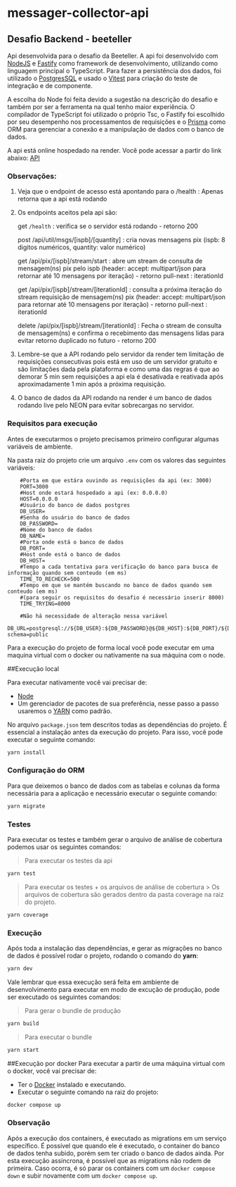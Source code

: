 # messager-collector-api
## Desafio Backend - beeteller

Api desenvolvida para o desafio da Beeteller. A api foi desenvolvido com [NodeJS](https://nodejs.org/en) e [Fastify](https://fastify.dev/) como framework de desenvolvimento, utilizando como linguagem principal o TypeScript. Para fazer a persistência dos dados, foi utilizado o [PostgresSQL](https://www.postgresql.org/) e usado o [Vitest](https://vitest.dev/) para criação do teste de integração e de componente.

A escolha do Node foi feita devido a sugestão na descrição do desafio e também por ser a ferramenta na qual tenho maior experiência. O compilador de TypeScript foi utilizado o próprio Tsc, o Fastify foi escolhido por seu desempenho nos processamentos de requisições e o [Prisma](https://www.prisma.io/) como ORM para gerenciar a conexão e a manipulação de dados com o banco de dados.

A api está online hospedado na render. Você pode acessar a partir do link abaixo:
[API](https://messager-collector.onrender.com/health)

### Observações:

1. Veja que o endpoint de acesso está apontando para o /health : Apenas retorna que a api está rodando
    
2. Os endpoints aceitos pela api são:
    
   get `/health` : verifica se o servidor está rodando - retorno 200
        
   post /api/util/msgs/[ispb]/[quantity] : cria novas mensagens pix (ispb: 8 digitos numéricos, quantity: valor numérico)
        
   get /api/pix/[ispb]/stream/start : abre um stream de consulta de mensagem(ns) pix pelo ispb 
   (header: accept: multipart/json para retornar até 10 mensagens por iteração) - retorno pull-next : iterationId
        
   get /api/pix/[ispb]/stream/[iterationId] : consulta a próxima iteração do stream requisição de mensagem(ns) pix 
   (header: accept: multipart/json para retornar até 10 mensagens por iteração) - retorno pull-next : iterationId
        
   delete /api/pix/[ispb]/stream/[iterationId] : Fecha o stream de consulta de mensagem(ns) e confirma o recebimento das mensagens lidas para evitar retorno duplicado no futuro - retorno 200
        
3. Lembre-se que a API rodando pelo servidor da render tem limitação de requisições consecutivas pois está em uso de um servidor gratuito
e são limitações dada pela plataforma e como uma das regras é que ao demorar 5 min sem requisições a api ela é desativada e reativada após
aproximadamente 1 min após a próxima requisição.
    
4. O banco de dados da API rodando na render é um banco de dados rodando live pelo NEON para evitar sobrecargas no servidor.


### Requisitos para execução

Antes de executarmos o projeto precisamos primeiro configurar algumas variáveis de ambiente.

Na pasta raiz do projeto crie um arquivo `.env` com os valores das seguintes variáveis:

```enviroment
    #Porta em que estára ouvindo as requisições da api (ex: 3000)
    PORT=3000
    #Host onde estará hospedado a api (ex: 0.0.0.0)
    HOST=0.0.0.0
    #Usuário do banco de dados postgres
    DB_USER= 
    #Senha do usuário do banco de dados
    DB_PASSWORD=
    #Nome do banco de dados
    DB_NAME=
    #Porta onde está o banco de dados    
    DB_PORT= 
    #Host onde está o banco de dados
    DB_HOST=
    #Tempo a cada tentativa para verificação do banco para busca de informação quando sem conteudo (em ms)
    TIME_TO_RECHECK=500
    #Tempo em que se mantém buscando no banco de dados quando sem conteudo (em ms)
    #(para seguir os requisitos do desafio é necessário inserir 8000)
    TIME_TRYING=8000

    #Não há necessidade de alteração nessa variável
    DB_URL=postgresql://${DB_USER}:${DB_PASSWORD}@${DB_HOST}:${DB_PORT}/${DB_NAME}?schema=public
```

Para a execução do projeto de forma local você pode executar em uma maquina virtual com o docker ou nativamente na sua máquina com o node.

##Execução local

Para executar nativamente você vai precisar de:

* [Node](https://nodejs.org/en/)
* Um gerenciador de pacotes de sua preferência, nesse passo a passo usaremos o [YARN](https://yarnpkg.com/) como padrão.

No arquivo `package.json` tem descritos todas as dependências do projeto. É essencial a instalação antes da execução do projeto. Para isso, você pode executar o seguinte comando:

```bash
yarn install
```

### Configuração do ORM

Para que deixemos o banco de dados com as tabelas e colunas da forma necessária para a aplicação e necessário executar o seguinte comando:

```bash
yarn migrate
```

### Testes

Para executar os testes e também gerar o arquivo de análise de cobertura podemos usar os seguintes comandos:

> Para executar os testes da api

```bash
yarn test
```

> Para executar os testes + os arquivos de análise de cobertura
    > Os arquivos de cobertura são gerados dentro da pasta coverage na raiz do projeto.

```bash
yarn coverage
```

### Execução

Após toda a instalação das dependências, e gerar as migrações no banco de dados é possível rodar o projeto, rodando o comando do **yarn**:

```bash
yarn dev
```

Vale lembrar que essa execução será feita em ambiente de desenvolvimento para executar em modo de excução de produção, pode ser executado os seguintes comandos:
    
> Para gerar o bundle de produção
```bash
yarn build
```
> Para executar o bundle
```bash
yarn start
```
##Execução por docker
Para executar a partir de uma máquina virtual com o docker, você vai precisar de:

* Ter o [Docker](https://www.docker.com/) instalado e executando.
* Executar o seguinte comando na raiz do projeto:

```bash
docker compose up
```

### Observação

Após a execução dos containers, é executado as migrations em um serviço específico. É possível que quando ele é executado, o container do banco de dados tenha subido, porém sem ter criado o banco de dados ainda. Por esta execução assíncrona, é possível que as migrations não rodem de primeira. Caso ocorra, é só parar os containers com um `docker compose down` e subir novamente com um `docker compose up`.
